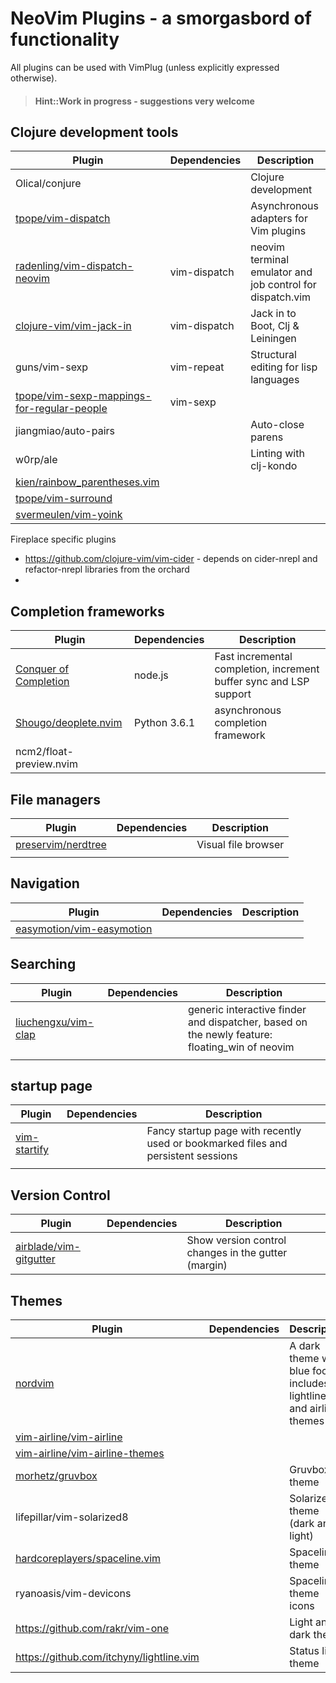 # NeoVim Plugins - a smorgasbord of functionality

All plugins can be used with VimPlug (unless explicitly expressed otherwise).

> #### Hint::Work in progress - suggestions very welcome

## Clojure development tools

| Plugin                                                                                                      | Dependencies | Description                                               |
|-------------------------------------------------------------------------------------------------------------|--------------|-----------------------------------------------------------|
| Olical/conjure                                                                                              |              | Clojure development                                       |
| [tpope/vim-dispatch](https://github.com/tpope/vim-dispatch)                                                 |              | Asynchronous adapters for Vim plugins                     |
| [radenling/vim-dispatch-neovim](https://github.com/radenling/vim-dispatch-neovim)                           | vim-dispatch | neovim terminal emulator and job control for dispatch.vim |
| [clojure-vim/vim-jack-in](https://github.com/clojure-vim/vim-jack-in)                                       | vim-dispatch | Jack in to Boot, Clj & Leiningen                          |
| guns/vim-sexp                                                                                               | vim-repeat   | Structural editing for lisp languages                     |
| [tpope/vim-sexp-mappings-for-regular-people](https://github.com/tpope/vim-sexp-mappings-for-regular-people) | vim-sexp     |                                                           |
| jiangmiao/auto-pairs                                                                                        |              | Auto-close parens                                         |
| w0rp/ale                                                                                                    |              | Linting with clj-kondo                                    |
| [kien/rainbow_parentheses.vim](https://github.com/kien/rainbow_parentheses.vim)                             |              |                                                           |
| [tpope/vim-surround](https://github.com/tpope/vim-surround)                                                 |              |                                                           |
| [svermeulen/vim-yoink](https://github.com/svermeulen/vim-yoink)                                             |              |                                                           |


Fireplace specific plugins
* https://github.com/clojure-vim/vim-cider - depends on cider-nrepl and refactor-nrepl libraries from the orchard
*

## Completion frameworks

| Plugin                                                          | Dependencies | Description                                                        |
|-----------------------------------------------------------------|--------------|--------------------------------------------------------------------|
| [Conquer of Completion](https://github.com/neoclide/coc.nvim)   | node.js      | Fast incremental completion, increment buffer sync and LSP support |
| [Shougo/deoplete.nvim](https://github.com/Shougo/deoplete.nvim) | Python 3.6.1 | asynchronous completion framework                                  |
| ncm2/float-preview.nvim                                         |              |                                                                    |


## File managers

| Plugin                                                      | Dependencies | Description         |
|-------------------------------------------------------------|--------------|---------------------|
| [preservim/nerdtree](https://github.com/preservim/nerdtree) |              | Visual file browser |
|                                                             |              |                     |


## Navigation
| Plugin                                                                    | Dependencies | Description |
|---------------------------------------------------------------------------|--------------|-------------|
| [easymotion/vim-easymotion](https://github.com/easymotion/vim-easymotion) |              |             |


## Searching

| Plugin                                                        | Dependencies | Description                                                                                   |
|---------------------------------------------------------------|--------------|-----------------------------------------------------------------------------------------------|
| [liuchengxu/vim-clap](https://github.com/liuchengxu/vim-clap) |              | generic interactive finder and dispatcher, based on the newly feature: floating_win of neovim |
|                                                               |              |                                                                                               |

## startup page

| Plugin                                                | Dependencies | Description                                                                       |
|-------------------------------------------------------|--------------|-----------------------------------------------------------------------------------|
| [vim-startify](https://github.com/mhinz/vim-startify) |              | Fancy startup page with recently used or bookmarked files and persistent sessions |
|                                                       |              |                                                                                   |

## Version Control

| Plugin                                                              | Dependencies | Description                                         |
|---------------------------------------------------------------------|--------------|-----------------------------------------------------|
| [airblade/vim-gitgutter](https://github.com/airblade/vim-gitgutter) |              | Show version control changes in the gutter (margin) |


## Themes

| Plugin                                                                              | Dependencies | Description                                                         |
|-------------------------------------------------------------------------------------|--------------|---------------------------------------------------------------------|
| [nordvim](https://github.com/arcticicestudio/nord-vim)                              |              | A dark theme with blue focus, includes lightline and airline themes |
| [vim-airline/vim-airline](https://github.com/vim-airline/vim-airline-themes)        |              |                                                                     |
| [vim-airline/vim-airline-themes](https://github.com/vim-airline/vim-airline-themes) |              |                                                                     |
| [morhetz/gruvbox](https://github.com/morhetz/gruvbox/)                              |              | Gruvbox theme                                                       |
| lifepillar/vim-solarized8                                                           |              | Solarized theme (dark and light)                                    |
| [hardcoreplayers/spaceline.vim](https://github.com/hardcoreplayers/spaceline.vim)   |              | Spaceline theme                                                     |
| ryanoasis/vim-devicons                                                              |              | Spaceline theme icons                                               |
| https://github.com/rakr/vim-one                                                     |              | Light and dark theme                                                |
| https://github.com/itchyny/lightline.vim                                            |              | Status line theme                                                   |
